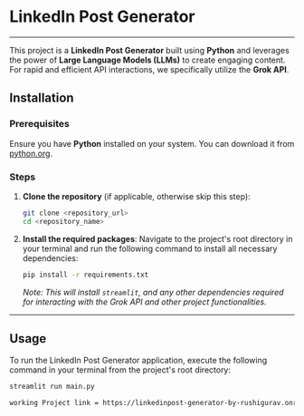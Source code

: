 # LinkedIn Post Generator

---

This project is a **LinkedIn Post Generator** built using **Python** and leverages the power of **Large Language Models (LLMs)** to create engaging content. For rapid and efficient API interactions, we specifically utilize the **Grok API**.

## Installation

### Prerequisites

Ensure you have **Python** installed on your system. You can download it from [python.org](https://www.python.org/).

### Steps

1.  **Clone the repository** (if applicable, otherwise skip this step):

    ```bash
    git clone <repository_url>
    cd <repository_name>
    ```

2.  **Install the required packages**:
    Navigate to the project's root directory in your terminal and run the following command to install all necessary dependencies:

    ```bash
    pip install -r requirements.txt
    ```

    *Note: This will install `streamlit`, and any other dependencies required for interacting with the Grok API and other project functionalities.*

---

## Usage

To run the LinkedIn Post Generator application, execute the following command in your terminal from the project's root directory:

```bash
streamlit run main.py

working Project link = https://linkedinpost-generator-by-rushigurav.onrender.com
